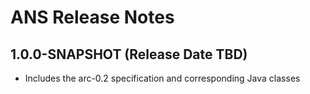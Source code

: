 # ANS Release Notes

## 1.0.0-SNAPSHOT (Release Date TBD)

* Includes the arc-0.2 specification and corresponding Java classes
